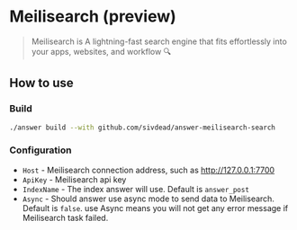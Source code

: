 # Meilisearch (preview)
> Meilisearch is A lightning-fast search engine that fits effortlessly into your apps, websites, and workflow 🔍

## How to use

### Build
```bash
./answer build --with github.com/sivdead/answer-meilisearch-search
```

### Configuration
- `Host` - Meilisearch connection address, such as http://127.0.0.1:7700
- `ApiKey` - Meilisearch api key
- `IndexName` - The index answer will use. Default is `answer_post`
- `Async` - Should answer use async mode to send data to Meilisearch. Default is `false`. use Async means you will not get any error message if Meilisearch task failed. 
